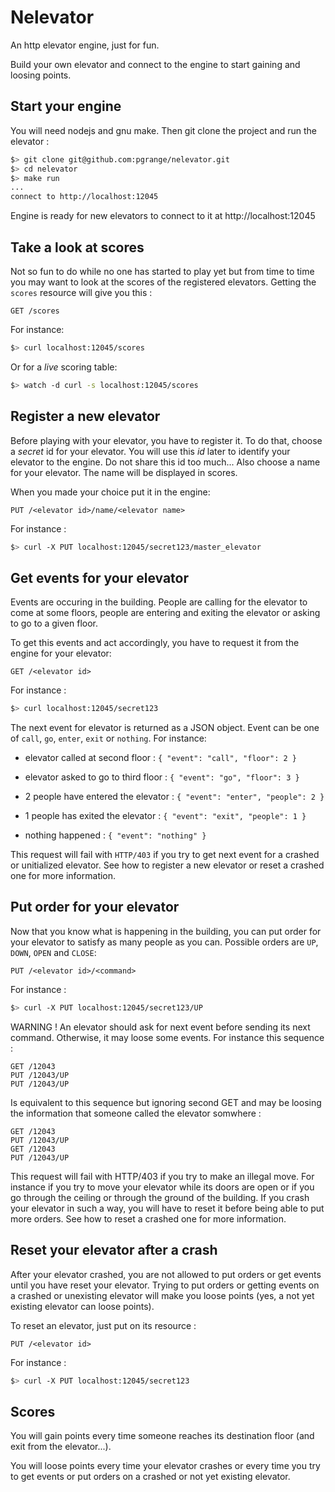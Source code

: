 # Nelevator

An http elevator engine, just for fun.

Build your own elevator and connect to the engine to start gaining and loosing points.

## Start your engine

You will need nodejs and gnu make. Then git clone the project and run the elevator :

```bash
$> git clone git@github.com:pgrange/nelevator.git
$> cd nelevator
$> make run
...
connect to http://localhost:12045
```
Engine is ready for new elevators to connect to it at http://localhost:12045

## Take a look at scores

Not so fun to do while no one has started to play yet but from time to time you may want to look at the scores of the registered elevators. Getting the `scores` resource will give you this :

```
GET /scores
```

For instance:

```bash
$> curl localhost:12045/scores
```

Or for a _live_ scoring table:

```bash
$> watch -d curl -s localhost:12045/scores
```

## Register a new elevator

Before playing with your elevator, you have to register it. To do that, choose a _secret_ id for your elevator. You will use this _id_ later to identify your elevator to the engine. Do not share this id too much... Also choose a name for your elevator. The name will be displayed in scores.

When you made your choice put it in the engine:

```
PUT /<elevator id>/name/<elevator name>
```

For instance :

```bash
$> curl -X PUT localhost:12045/secret123/master_elevator
```

## Get events for your elevator

Events are occuring in the building. People are calling for the elevator to come at some floors, people are entering and exiting the elevator or asking to go to a given floor.

To get this events and act accordingly, you have to request it from the engine for your elevator:

```
GET /<elevator id>
```

For instance :

```bash
$> curl localhost:12045/secret123
```

The next event for elevator is returned as a JSON object. Event can be one of `call`, `go`, `enter`, `exit` or `nothing`. For instance:

* elevator called at second floor : `{ "event": "call", "floor": 2 }`

* elevator asked to go to third floor : `{ "event": "go", "floor": 3 }`

* 2 people have entered the elevator : `{ "event": "enter", "people": 2 }`

* 1 people has exited the elevator : `{ "event": "exit", "people": 1 }`

* nothing happened : `{ "event": "nothing" }`
    
This request will fail with `HTTP/403` if you try to get next event for a crashed or unitialized elevator. See how to register a new elevator or reset a crashed one for more information.

## Put order for your elevator

Now that you know what is happening in the building, you can put order for your elevator to satisfy as many people as you can. Possible orders are `UP`, `DOWN`, `OPEN` and `CLOSE`:

```
PUT /<elevator id>/<command>
```

For instance :

```bash
$> curl -X PUT localhost:12045/secret123/UP
```

WARNING ! An elevator should ask for next event before sending its next command. Otherwise, it may loose some events. For instance this sequence :
```
GET /12043
PUT /12043/UP
PUT /12043/UP
```

Is equivalent to this sequence but ignoring second GET and may be loosing the information that someone called the elevator somwhere :
```
GET /12043
PUT /12043/UP
GET /12043
PUT /12043/UP
```

This request will fail with HTTP/403 if you try to make an illegal move. For instance if you try to move your elevator while its doors are open or if you go through the ceiling or through the ground of the building. If you crash your elevator in such a way, you will have to reset it before being able to put more orders. See how to reset a crashed one for more information.

## Reset your elevator after a crash

After your elevator crashed, you are not allowed to put orders or get events until you have reset your elevator. Trying to put orders or getting events on a crashed or unexisting elevator will make you loose points (yes, a not yet existing elevator can loose points).

To reset an elevator, just put on its resource :

```
PUT /<elevator id>
```

For instance :

```bash
$> curl -X PUT localhost:12045/secret123
```

## Scores

You will gain points every time someone reaches its destination floor (and exit from the elevator...).

You will loose points every time your elevator crashes or every time you try to get events or put orders on a crashed or not yet existing elevator.
